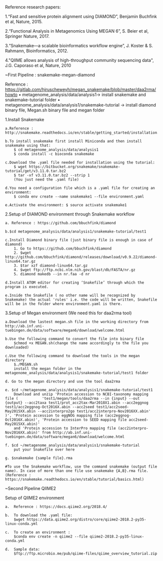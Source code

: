 Reference research papers: 

1.“Fast and sensitive protein alignment using DIAMOND”, Benjamin Buchfink et al, Nature, 2015.

2.“Functional Analysis in Metagenomics Using MEGAN 6”, S. Beier et al, Springer Nature, 2017.

3.“Snakemake—a scalable bioinformatics workflow engine”, J. Koster & S. Rahmann, Bioinformatics, 2012.

4."QIIME allows analysis of high-throughput community sequencing data", J.G. Caporaso et al, Nature, 2010




~First Pipeline : snakemake-megan-diamond
	
Reference : https://gitlab.com/hjruscheweyh/megan_snakemake/blob/master/daa2rma/howto
•	metagenome_analysis/data/analysis1-> install snakemake and snakemake-tutorial folder
•	metagenome_analysis/data/analysis1/snakemake-tutorial -> install diamond binary file, Megan.sh binary file and megan folder

1.Install Snakemake
	
	a.Reference : http://snakemake.readthedocs.io/en/stable/getting_started/installation.html
	
	b.To install snakemake first install Miniconda and then install snakemake using that: 
		$ cd metagenome_analysis/data/analysis1
		$ conda install -c bioconda snakemake
	
	c.Download the .yaml file needed for installation using the tutorial: 
		$ wget https://bitbucket.org/snakemake/snakemake-tutorial/get/v3.11.0.tar.bz2
		$ tar -xf v3.11.0.tar.bz2 --strip 1
		(You just need the .yaml file)
	
	d.You need a configuration file which is a .yaml file for creating an environment:  
		$ conda env create --name snakemake1 --file environment.yaml     
	
	e.Activate the environment: $ source activate snakemake1

2.Setup of DIAMOND environment through Snakemake workflow
	
	a. Reference : https://github.com/bbuchfink/diamond
	
	b.$cd metagenome_analysis/data/analysis1/snakemake-tutorial/test1
	
	c.Install Diamond binary file (just binary file is enough in case of diamond)
		1. Go to https://github.com/bbuchfink/diamond
		2. $wget http://github.com/bbuchfink/diamond/releases/download/v0.9.22/diamond-linux64.tar.gz
		3. $tar xzf diamond-linux64.tar.gz
		4. $wget ftp://ftp.ncbi.nlm.nih.gov/blast/db/FASTA/nr.gz
		5. diamond makedb --in nr.faa -d nr
	
	d.Install ATOM editor for creating ‘Snakefile’ through which the program is executed.
	
	e.Inside the Snakefile ( no other name will be recognized by Snakemake) the actual 'rules' i.e. the code will be written, Snakefile will be in the folder where environment.yaml is there.

3.Setup of Megan environment
(We need this for daa2rma tool)
	
	a.Download the lastest megan.sh file in the working directory from http://ab.inf.uni-tuebingen.de/data/software/megan6/download/welcome.html
	
	b.Use the following command to convert the file into binary file
		$chmod +x MEGAN.sh(change the name accordingly to the file you downloaded)
	
	c.Use the following command to download the tools in the megan directory
		$./MEGAN.sh
		install the megan folder in the metagenome_analysis/data/analysis1/snakemake-tutorial/test1 folder
	
	d. Go to the megan directory and use the tool daa2rma
	
	e. $cd ~/metagenome_analysis/data/analysis1/snakemake-tutorial/test1
		Download and unzip 'Protein accession to NCBI-taxonomy mapping file (           'test1/megan/tools/daa2rma --in {input} --out {output} --acc2taxa test1/prot_acc2tax-Mar2018X1.abin --acc2eggnog test1/acc2eggnog-Oct2016X.abin --acc2seed test1/acc2seed-May2015XX.abin --acc2interpro2go test1/acc2interpro-Nov2016XX.abin'
	)', 'Protein accession to eggNOG mapping file (acc2eggnog-Oct2016X.abin)', 'Protein accession to SEED mapping file acc2seed-May2015XX.abin)' 
		and 'Protein accession to InterPro mapping file (acc2interpro-Nov2016XX.abin)' from http://ab.inf.uni-tuebingen.de/data/software/megan6/download/welcome.html
	
	f. $cd ~/metagenome_analysis/data/analysis1/snakemake-tutorial
		put your Snakefile over here
	
	g. $snakemake {sample file}.rma
	
	#To use the Snakemake workflow, use the command snakemake (output file name). In case of more than one file use snakemake {A,B}.rma file. 
	(Reference : https://snakemake.readthedocs.io/en/stable/tutorial/basics.html)



~Second Pipeline QIIME2

Setup of QIIME2 environment 

	a.	Reference : https://docs.qiime2.org/2018.4/

	b.	To download the .yaml file: 
		$wget https://data.qiime2.org/distro/core/qiime2-2018.2-py35-linux-conda.yml
		
	c.	To create an environment :
		$conda env create -n qiime2 --file qiime2-2018.2-py35-linux-conda.yml
		
	d.	Sample data:
		$ftp://ftp.microbio.me/pub/qiime-files/qiime_overview_tutorial.zip



